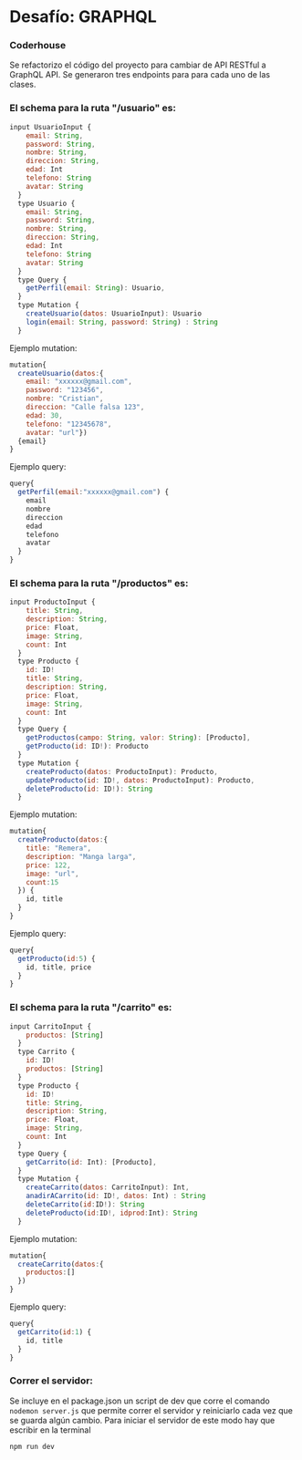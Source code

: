 # Desafío: GRAPHQL
### Coderhouse

Se refactorizo el código del proyecto para cambiar de API RESTful a GraphQL API. Se generaron tres endpoints para para cada uno de las clases.

### El schema para la ruta "/usuario" es:
```javascript
input UsuarioInput {
    email: String,
    password: String,
    nombre: String,
    direccion: String,
    edad: Int
    telefono: String
    avatar: String
  }
  type Usuario {    
    email: String,
    password: String,
    nombre: String,
    direccion: String,
    edad: Int
    telefono: String
    avatar: String
  }
  type Query {
    getPerfil(email: String): Usuario,    
  }
  type Mutation {
    createUsuario(datos: UsuarioInput): Usuario
    login(email: String, password: String) : String
  }
```
Ejemplo mutation:
```javascript
mutation{
  createUsuario(datos:{
    email: "xxxxxx@gmail.com",
    password: "123456",
    nombre: "Cristian",
    direccion: "Calle falsa 123",
    edad: 30,
    telefono: "12345678",
    avatar: "url"})
  {email}
}
```
Ejemplo query:
```javascript
query{
  getPerfil(email:"xxxxxx@gmail.com") {
    email
    nombre
    direccion
    edad
    telefono
    avatar
  }
}
```
### El schema para la ruta "/productos" es:
```javascript
input ProductoInput {
    title: String,
    description: String,
    price: Float,
    image: String,
    count: Int
  }
  type Producto {
    id: ID!
    title: String,
    description: String,
    price: Float,
    image: String,
    count: Int
  }
  type Query {
    getProductos(campo: String, valor: String): [Producto],
    getProducto(id: ID!): Producto
  }
  type Mutation {
    createProducto(datos: ProductoInput): Producto,
    updateProducto(id: ID!, datos: ProductoInput): Producto,
    deleteProducto(id: ID!): String
  }
```
Ejemplo mutation:
```javascript
mutation{
  createProducto(datos:{
    title: "Remera",
    description: "Manga larga",
    price: 122,
    image: "url",
    count:15
  }) {
    id, title
  }
}
```
Ejemplo query:
```javascript
query{
  getProducto(id:5) {
    id, title, price
  }
}
```
### El schema para la ruta "/carrito" es:
```javascript
input CarritoInput {
    productos: [String]
  }
  type Carrito {
    id: ID!
    productos: [String]
  }
  type Producto {
    id: ID!
    title: String,
    description: String,
    price: Float,
    image: String,
    count: Int
  }
  type Query {
    getCarrito(id: Int): [Producto],
  }
  type Mutation {
    createCarrito(datos: CarritoInput): Int,
    anadirACarrito(id: ID!, datos: Int) : String
    deleteCarrito(id:ID!): String
    deleteProducto(id:ID!, idprod:Int): String
  }
```
Ejemplo mutation:
```javascript
mutation{
  createCarrito(datos:{
    productos:[]
  })
}
```
Ejemplo query:
```javascript
query{
  getCarrito(id:1) {
    id, title
  } 
}
```
### Correr el servidor:

Se incluye en el package.json un script de dev que corre el comando `nodemon server.js` que permite correr el servidor y reiniciarlo cada vez que se guarda algún cambio. Para iniciar el servidor de este modo hay que escribir en la terminal

```sh
npm run dev
```